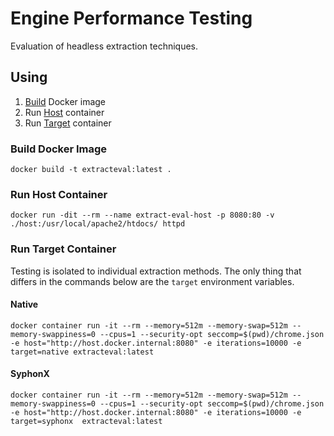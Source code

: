 
# Engine Performance Testing

Evaluation of headless extraction techniques.

## Using

1. [Build](#build-docker-image) Docker image
2. Run [Host](#run-host-container) container
3. Run [Target](#run-target-container) container

### Build Docker Image

```shell
docker build -t extracteval:latest . 
```

### Run Host Container

```shell
docker run -dit --rm --name extract-eval-host -p 8080:80 -v ./host:/usr/local/apache2/htdocs/ httpd
```

### Run Target Container

Testing is isolated to individual extraction methods. The only thing that differs in the commands below are the `target` environment variables.

#### Native

```shell
docker container run -it --rm --memory=512m --memory-swap=512m --memory-swappiness=0 --cpus=1 --security-opt seccomp=$(pwd)/chrome.json -e host="http://host.docker.internal:8080" -e iterations=10000 -e target=native extracteval:latest
```

#### SyphonX

```shell
docker container run -it --rm --memory=512m --memory-swap=512m --memory-swappiness=0 --cpus=1 --security-opt seccomp=$(pwd)/chrome.json -e host="http://host.docker.internal:8080" -e iterations=10000 -e target=syphonx  extracteval:latest
```
